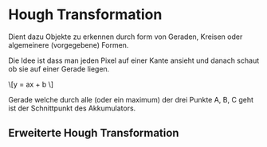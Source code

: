 # Hough Transformation

Dient dazu Objekte zu erkennen durch form von Geraden,
Kreisen oder algemeinere (vorgegebene) Formen.

Die Idee ist dass man jeden Pixel auf einer Kante ansieht
und danach schaut ob sie auf einer Gerade liegen.

\\[y = ax + b \\]

Gerade welche durch alle (oder ein maximum) der drei Punkte A, B, C geht
ist der Schnittpunkt des Akkumulators.

## Erweiterte Hough Transformation


